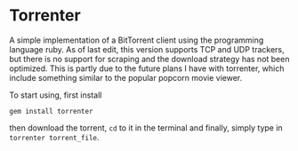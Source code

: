 Torrenter
=========

A simple implementation of a BitTorrent client using the programming language ruby. As of last edit, this
version supports TCP and UDP trackers, but there is no support for scraping and the download strategy has not
been optimized. This is partly due to the future plans I have with torrenter, which include something similar to the 
popular popcorn movie viewer.

To start using, first install

    gem install torrenter

then download the torrent, `cd` to it in the terminal and finally, simply type in `torrenter torrent_file`.
